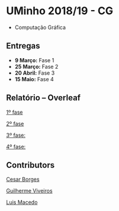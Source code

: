 # UMinho 2018/19 - CG

* Computação Gráfica

## Entregas

* **9 Março:** Fase 1
* **25 Março:** Fase 2
* **20 Abril:** Fase 3
* **15 Maio:** Fase 4

## Relatório – Overleaf

[1º fase](https://pt.overleaf.com/7212787832wtmrngvqfntd)

[2º fase](https://www.overleaf.com/9867978269qwnnzgnhxjsp)

[3º fase:](https://www.overleaf.com/4864235325khxcdxtvwqrj)

[4º fase:]()

## Contributors

[Cesar Borges](https://github.com/CesarAugustoBorges)

[Guilherme Viveiros](https://github.com/GuilhermeViveiros)

[Luis Macedo](https://github.com/FallenFoil)
